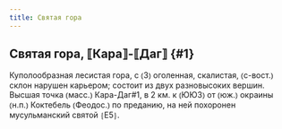 ```yaml
---
title: Святая гора
---
```

## Святая гора, ⟦Кара⟧-⟦Даг⟧ {#1}

Куполообразная лесистая гора, с ⦅З⦆ оголенная, скалистая, ⦅с-вост.⦆ склон нарушен карьером; состоит из двух разновысоких вершин. Высшая точка ⦅масс.⦆ Кара-Даг#1, в 2 км. к ⦅ЮЮЗ⦆ от ⦅юж.⦆ окраины ⦅н.п.⦆ Коктебель ⦅Феодос.⦆ по преданию, на ней похоронен мусульманский святой ⦃Е5⦄.
